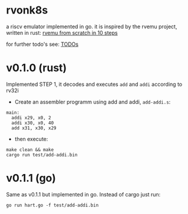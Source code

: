 # rvonk8s
a riscv emulator implemented in go.
it is inspired by the rvemu project, written in rust: [rvemu from scratch in 10 steps](https://book.rvemu.app/)

for further todo's see: [TODOs](./TODO.md)

# v0.1.0 (rust)
Implemented STEP 1, it decodes and executes `add` and `addi` according to rv32i

* Create an assembler programm using add and addi, `add-addi.s`:
```
main:
  addi x29, x0, 2
  addi x30, x0, 40
  add x31, x30, x29
```
* then execute:
```
make clean && make
cargo run test/add-addi.bin
```
# v0.1.1 (go)
Same as v0.1.1 but implemented in go. Instead of cargo just run:
```
go run hart.go -f test/add-addi.bin
```
